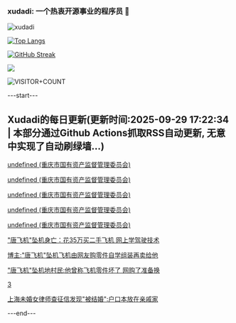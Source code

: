 ### xudadi: 一个热衷开源事业的程序员 👋

![xudadi](https://github-readme-stats-git-masterorgs-github-readme-stats-team.vercel.app/api?username=xudadi)

[![Top Langs](https://github-readme-stats.vercel.app/api/top-langs/?username=xudadi)](https://github.com/anuraghazra/github-readme-stats)

[![GitHub Streak](https://streak-stats.demolab.com?user=xudadi&locale=zh_Hans)](https://git.io/streak-stats)

![](https://raw.githubusercontent.com/xudadi/xudadi/main/assets/github-contribution-grid-snake.svg)

![VISITOR+COUNT](https://komarev.com/ghpvc/?username=xudadi&label=VISITOR+COUNT)


---start---

## Xudadi的每日更新(更新时间:2025-09-29 17:22:34 | 本部分通过Github Actions抓取RSS自动更新, 无意中实现了自动刷绿墙...)

[undefined (重庆市国有资产监督管理委员会)](https://dadilab.github.io/feeds/all.xml)

[undefined (重庆市国有资产监督管理委员会)](https://dadilab.github.io/feeds/all.xml)

[undefined (重庆市国有资产监督管理委员会)](https://dadilab.github.io/feeds/all.xml)

[undefined (重庆市国有资产监督管理委员会)](https://dadilab.github.io/feeds/all.xml)

[undefined (重庆市国有资产监督管理委员会)](https://dadilab.github.io/feeds/all.xml)

["唐飞机"坠机身亡：花35万买二手飞机 网上学驾驶技术](https://m.163.com/news/article/KAI5G52Q053469LG.html)

[博主:"唐飞机"坠机飞机由网友购零件自学组装再卖给他](https://m.163.com/news/article/KAISCGR500019B3E.html)

["唐飞机"坠机地村民:他曾称飞机零件坏了 网购了准备换](https://m.163.com/news/article/KAIKMJ41051492T3.html)

[3](https://m.163.com/touch/news/sub/domestic)

[上海未婚女律师查征信发现"被结婚":户口本放在亲戚家](https://m.163.com/news/article/KAICQHJM05506O99.html)

---end---
